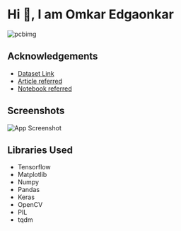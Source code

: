 
# Hi 👋, I am Omkar Edgaonkar

<p align="left"> <img src="https://raw.githubusercontent.com/tangsanli5201/DeepPCB/master/fig/result/result_test1.jpg" alt="pcbimg" /> </p>

## Acknowledgements

 - [Dataset Link](https://github.com/Charmve/Surface-Defect-Detection/tree/master/DeepPCB)
 - [Article referred](https://towardsdatascience.com/building-an-end-to-end-deep-learning-defect-classifier-application-for-printed-circuit-board-pcb-6361b3a76232)
 - [Notebook referred](https://www.kaggle.com/code/jinwoo0766/mini-unet-segmentation-deeppcb-data-tensorflow)

## Screenshots

![App Screenshot](https://www.kaggleusercontent.com/kf/57105287/eyJhbGciOiJkaXIiLCJlbmMiOiJBMTI4Q0JDLUhTMjU2In0..b0nO3tN1OEI_rExSQDxx_g.L7pqVlpZFSEBqlzECKWMD3sA-PRrUM0wuR7va0ehi9Fl8kb7-ejgBjuBMbSNq1pUw9jQ0CfmQONd0ecomwQJjNskW7qjVpJYlw4HncuQA4rXIgeKAnLCJboZOmyxRulCEvvtLAM6bRJdnvBj6MiO82u198dQ_GZv-rkcPgILPgyksYYuHuNXT1Npe4WDpVM6s6xO1-AHnP_o_jQPHYuPcOvxEyPQYt4-4zn3tRXCa-z9C3X1Fb_p91d2npjIxI9n2OvhFJUyFqDQCH8aO6VFqpIhzq2k8k7PykUN7z-JNf_3fjl81u3q7NyQWL8QQua_pAqk3g_Dt6IqSaHDlOFaVsTSXGPE1yoMEI5zNS3t7LEmRhn1gyp1rajxqTF57u8HLgZUj76TsWj-gx0OgJVRxA-2lswLehq7Q4Zz0I3zMlZUR9WHXsD0iENhkdUnZyUZK306LN46jVHaXG-Q3bCNg7SyPCZCKvzSna-DWRJVIe1EYunbknOcMtb2JM6bTl-Hli7M8EncJFDWvr4OZbTc_z4U-sDf02099TGSWt9ZIOjZkjEcX5j1k0FMHO_ldLZVYBxJhw4JS4tv3dBqD5ZcMXsKwxM0Pol-AFQKOqUpJCPmFY2SMkTARpf8KBPNQTtD_uunYj_8i4HpPxX7EcZ8y9uqXT4GCQQsrxectoY28ik3M25tpwqMbMg8PNJaegqZ.tkXAD52LIC3ZyuzLfVkDlQ/__results___files/__results___29_0.png)


## Libraries Used

 - Tensorflow
 - Matplotlib
 - Numpy
 - Pandas
 - Keras
 - OpenCV
 - PIL
 - tqdm


